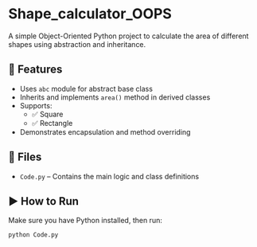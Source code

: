 # Shape_calculator_OOPS

A simple Object-Oriented Python project to calculate the area of different shapes using abstraction and inheritance.

## 🔧 Features
- Uses `abc` module for abstract base class
- Inherits and implements `area()` method in derived classes
- Supports:
  - ✅ Square
  - ✅ Rectangle
- Demonstrates encapsulation and method overriding

## 📂 Files
- `Code.py` – Contains the main logic and class definitions

## ▶️ How to Run
Make sure you have Python installed, then run:

```bash
python Code.py
